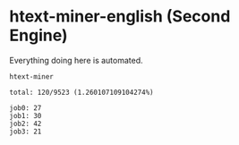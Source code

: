 # htext-miner-english (Second Engine)

Everything doing here is automated.

```
htext-miner

total: 120/9523 (1.260107109104274%)

job0: 27
job1: 30
job2: 42
job3: 21
```